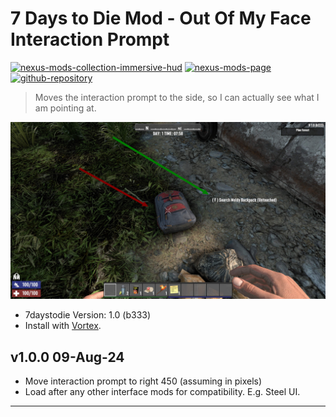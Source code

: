 [//]: # (DO NOT EDIT: This file has been autogenerated, any changes will be overwritten)
# 7 Days to Die Mod - Out Of My Face Interaction Prompt
[![nexus-mods-collection-immersive-hud](https://img.shields.io/badge/Nexus%20Mods%20Collection-Immersive%20HUD%20-orange?style=flat-square&logo=spinrilla)](https://next.nexusmods.com/7daystodie/collections/epfqzi) [![nexus-mods-page](https://img.shields.io/badge/Nexus%20Mod-Out%20Of%20My%20Face%20Interaction%20Prompt%20-orange?style=flat-square&logo=spinrilla)](https://www.nexusmods.com/7daystodie/mods/5720) [![github-repository](https://img.shields.io/badge/GitHub-Repository-green?style=flat-square&logo=github)](https://github.com/rdok/7daystodie_mod_out_of_my_face_interaction_prompt)

>  Moves the interaction prompt to the side, so I can actually see what I am pointing at.

[![Out Of My Face](https://raw.githubusercontent.com/rdok/7daystodie_mod_out_of_my_face_interaction_prompt/main/documentation/showcase.jpg)](https://www.nexusmods.com/7daystodie/mods/5720)

- 7daystodie Version: 1.0 (b333)
- Install with [Vortex](https://www.nexusmods.com/about/vortex/).

## v1.0.0 09-Aug-24
- Move interaction prompt to right 450 (assuming in pixels)
- Load after any other interface mods for compatibility. E.g. Steel UI.

***

[//]: # (DO NOT EDIT: This file has been autogenerated, any changes will be overwritten)
